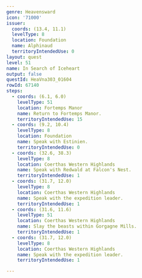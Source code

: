 ```yaml
---
genre: Heavensward
icon: '71000'
issuer:
  coords: (13.4, 11.1)
  levelType: 8
  location: Foundation
  name: Alphinaud
  territoryIntendedUse: 0
layout: quest
level: 51
name: In Search of Iceheart
output: false
questId: HeaVna303_01604
rowId: 67140
steps:
  - coords: (6.1, 6.0)
    levelType: 51
    location: Fortemps Manor
    name: Return to Fortemps Manor.
    territoryIntendedUse: 15
  - coords: (9.2, 10.4)
    levelType: 8
    location: Foundation
    name: Speak with Estinien.
    territoryIntendedUse: 0
  - coords: (32.6, 38.3)
    levelType: 8
    location: Coerthas Western Highlands
    name: Speak with Redwald at Falcon's Nest.
    territoryIntendedUse: 1
  - coords: (31.7, 12.0)
    levelType: 8
    location: Coerthas Western Highlands
    name: Speak with the expedition leader.
    territoryIntendedUse: 1
  - coords: (31.6, 11.6)
    levelType: 51
    location: Coerthas Western Highlands
    name: Slay the beasts within Gorgagne Mills.
    territoryIntendedUse: 1
  - coords: (31.7, 12.0)
    levelType: 8
    location: Coerthas Western Highlands
    name: Speak with the expedition leader.
    territoryIntendedUse: 1

---
```

